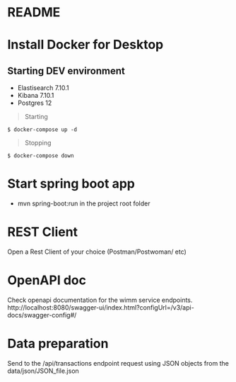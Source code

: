 # README

# Install Docker for Desktop

## Starting DEV environment

- Elastisearch 7.10.1
- Kibana 7.10.1
- Postgres 12

> Starting

```shell
$ docker-compose up -d
```

> Stopping

```shell
$ docker-compose down
```

# Start spring boot app

- mvn spring-boot:run in the project root folder

# REST Client 
Open a Rest Client of your choice (Postman/Postwoman/ etc)

# OpenAPI doc 
Check openapi documentation for the wimm service endpoints. http://localhost:8080/swagger-ui/index.html?configUrl=/v3/api-docs/swagger-config#/

# Data preparation
Send to the 
​/api​/transactions endpoint request using JSON objects from the data/json/JSON_file.json 


